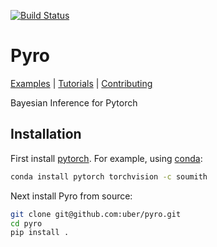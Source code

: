 [![Build Status](https://travis-ci.com/uber/pyro.svg?token=LrMxkQNuTGCmwphBqyVs&branch=dev)](https://travis-ci.com/uber/pyro)

# Pyro

[Examples](examples) | [Tutorials](tutorial) | [Contributing](CONTRIBUTING.md)

Bayesian Inference for Pytorch

## Installation

First install [pytorch](http://pytorch.org/). For example, using [conda](https://conda.io/docs/install/quick.html):
```sh
conda install pytorch torchvision -c soumith
```

Next install Pyro from source:
```sh
git clone git@github.com:uber/pyro.git
cd pyro
pip install .
```
